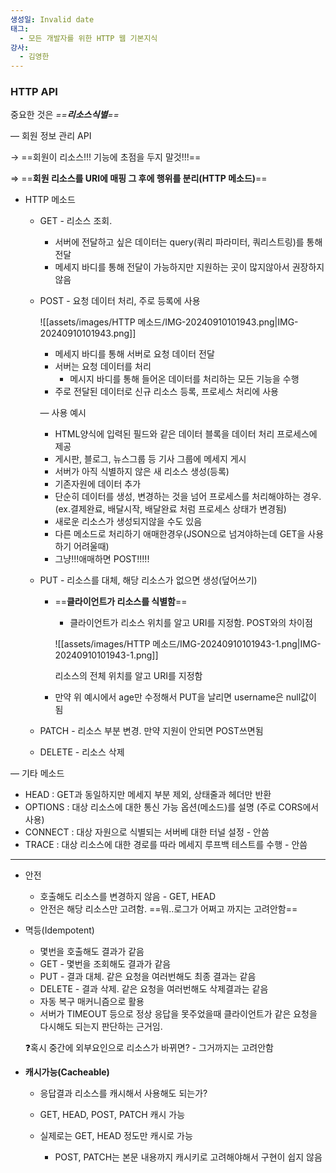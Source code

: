 ```yaml
---
생성일: Invalid date
태그:
  - 모든 개발자를 위한 HTTP 웹 기본지식
강사:
  - 김영한
---
```

### HTTP API

중요한 것은 _==**$리소스 식별$**==_﻿

— 회원 정보 관리 API

→ ==회원이 리소스!!! 기능에 초점을 두지 말것!!!==

⇒ ==**회원 리소스를 URI에 매핑 그 후에 행위를 분리(HTTP 메소드)**==

  

- HTTP 메소드
    - GET - 리소스 조회.
        - 서버에 전달하고 싶은 데이터는 query(쿼리 파라미터, 쿼리스트링)를 통해 전달
        - 메세지 바디를 통해 전달이 가능하지만 지원하는 곳이 많지않아서 권장하지 않음
    - POST - 요청 데이터 처리, 주로 등록에 사용
        
        ![[assets/images/HTTP 메소드/IMG-20240910101943.png|IMG-20240910101943.png]]
        
        - 메세지 바디를 통해 서버로 요청 데이터 전달
        - 서버는 요청 데이터를 처리
            - 메시지 바디를 통해 들어온 데이터를 처리하는 모든 기능을 수행
        - 주로 전달된 데이터로 신규 리소스 등록, 프로세스 처리에 사용
        
        — 사용 예시
        
        - HTML양식에 입력된 필드와 같은 데이터 블록을 데이터 처리 프로세스에 제공
        - 게시판, 블로그, 뉴스그룹 등 기사 그룹에 메세지 게시
        - 서버가 아직 식별하지 않은 새 리소스 생성(등록)
        - 기존자원에 데이터 추가
        - 단순히 데이터를 생성, 변경하는 것을 넘어 프로세스를 처리해야하는 경우.(ex.결제완료, 배달시작, 배달완료 처럼 프로세스 상태가 변경됨)
        - 새로운 리소스가 생성되지않을 수도 있음
        - 다른 메소드로 처리하기 애매한경우(JSON으로 넘겨야하는데 GET을 사용하기 어려울때)
        - 그냥!!!애매하면 POST!!!!!
        
    - PUT - 리소스를 대체, 해당 리소스가 없으면 생성(덮어쓰기)
        - ==**클라이언트가 리소스를 식별함**==
            
            - 클라이언트가 리소스 위치를 알고 URI를 지정함. POST와의 차이점
            
            ![[assets/images/HTTP 메소드/IMG-20240910101943-1.png|IMG-20240910101943-1.png]]
            
            리소스의 전체 위치를 알고 URI를 지정함
            
        - 만약 위 예시에서 age만 수정해서 PUT을 날리면 username은 null값이 됨
    - PATCH - 리소스 부분 변경. 만약 지원이 안되면 POST쓰면됨
    - DELETE - 리소스 삭제

— 기타 메소드

- HEAD : GET과 동일하지만 메세지 부분 제외, 상태줄과 헤더만 반환
- OPTIONS : 대상 리소스에 대한 통신 가능 옵션(메소드)를 설명 (주로 CORS에서 사용)
- CONNECT : 대상 자원으로 식별되는 서버베 대한 터널 설정 - 안씀
- TRACE : 대상 리소스에 대한 경로를 따라 메세지 루프백 테스트를 수행 - 안씀

---

- 안전
    - 호출해도 리소스를 변경하지 않음 - GET, HEAD
    - 안전은 해당 리소스만 고려함. ==뭐..로그가 어쩌고 까지는 고려안함==
- 멱등(Idempotent)
    
    - 몇번을 호출해도 결과가 같음
    - GET - 몇번을 조회해도 결과가 같음
    - PUT - 결과 대체. 같은 요청을 여러번해도 최종 결과는 같음
    - DELETE - 결과 삭제. 같은 요청을 여러번해도 삭제결과는 같음
    - 자동 복구 매커니즘으로 활용
    - 서버가 TIMEOUT 등으로 정상 응답을 못주었을때 클라이언트가 같은 요청을 다시해도 되는지 판단하는 근거임.
    
    ❓혹시 중간에 외부요인으로 리소스가 바뀌면? - 그거까지는 고려안함
    
- **캐시가능(Cacheable)**
    - 응답결과 리소스를 캐시해서 사용해도 되는가?
    - GET, HEAD, POST, PATCH 캐시 가능
    - 실제로는 GET, HEAD 정도만 캐시로 가능
        
        - POST, PATCH는 본문 내용까지 캐시키로 고려해야해서 구현이 쉽지 않음